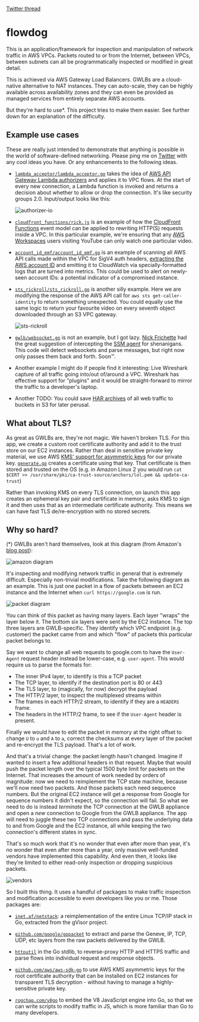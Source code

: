 [Twitter thread](https://twitter.com/__steele/status/1481227583274758146)

# flowdog

This is an application/framework for inspection and manipulation of network
traffic in AWS VPCs. Packets routed to or from the Internet, between VPCs,
between subnets can all be programmatically inspected or modified in great
detail.

This is achieved via AWS Gateway Load Balancers. GWLBs are a cloud-native
alternative to NAT instances. They can auto-scale, they can be highly available
across availability zones and they can even be provided as managed services
from entirely separate AWS accounts. 

But they're hard to use*. This project tries to make them easier. See further
down for an explanation of the difficulty.

## Example use cases

These are really just intended to demonstrate that anything is possible in the
world of software-defined networking. Please ping me on [Twitter][twit] with any
cool ideas you have. Or any enhancements to the following ideas.

* [`lambda_acceptor/lambda_acceptor.go`](/examples/lambda_acceptor/lambda_acceptor.go)
  takes the idea of [AWS API Gateway Lambda authorizers][apigw-auth] and applies
  it to VPC flows. At the start of every new connection, a Lambda function is
  invoked and returns a decision about whether to allow or drop the connection.
  It's like security groups 2.0. Input/output looks like this:

  ![authorizer-io](authorizer.png)

* [`cloudfront_functions/rick.js`](/examples/cloudfront_functions/rick.js) is
  an example of how the [CloudFront Functions][cff-model] event model can be
  applied to rewriting HTTP(S) requests inside a VPC. In this particular example,
  we're ensuring that any [AWS Workspaces][workspaces] users visiting YouTube
  can only watch one particular video.

* [`account_id_emf/account_id_emf.go`](/examples/account_id_emf/account_id_emf.go)
  is an example of scanning all AWS API calls made within the VPC for SigV4 auth
  headers, [extracting the AWS account ID][extract-acct-id] and emitting it to
  CloudWatch via specially-formatted logs that are turned into metrics. This could
  be used to alert on newly-seen account IDs: a potential indicator of a compromised
  instance.

* [`sts_rickroll/sts_rickroll.go`](/examples/sts_rickroll/sts_rickroll.go) is
  another silly example. Here we are modifying the response of the AWS API call
  for `aws sts get-caller-identity` to return something unexpected. You could
  equally use the same logic to return your favourite video on every seventh
  object downloaded through an S3 VPC gateway. 

  ![sts-rickroll](sts-rickroll.png)

* [`gwlb/websocket.go`](/gwlb/websocket.go) is not an example, but I got lazy.
  [Nick Frichette][nickf] had the great suggestion of intercepting the [SSM agent][agent]
  for shenanigans. This code will detect websockets and parse messages, but right
  now only passes them back and forth. Soon™.

* Another example I might do if people find it interesting: Live Wireshark 
  capture of all traffic going into/out of/around a VPC. Wireshark has effective
  support for "plugins" and it would be straight-forward to mirror the traffic
  to a developer's laptop.

* Another TODO: You could save [HAR archives][har] of all web traffic to buckets
  in S3 for later perusal.  

## What about TLS?

As great as GWLBs are, they're not magic. We haven't broken TLS. For this app,
we create a custom root certificate authority and add it to the trust store on
our EC2 instances. Rather than deal in sensitive private key material, we use 
AWS [KMS' support for asymmetric keys][kms] for our private key. 
[`generate.go`](/kmssigner/generate/generate.go) creates a certificate using that
key. That certificate is then stored and trusted on the OS (e.g. in Amazon Linux 2
you would run `cat $CERT >> /usr/share/pki/ca-trust-source/anchors/lol.pem && update-ca-trust`)

Rather than invoking KMS on every TLS connection, on launch this app creates an
ephemeral key pair and certificate in memory, asks KMS to sign it and then uses
that as an intermediate certificate authority. This means we can have fast TLS
de/re-encryption with no stored secrets.

## Why so hard?

(*) GWLBs aren't hard themselves, look at this diagram (from Amazon's [blog post][amz-blog]):

![amazon diagram](aws-diagram.png)

It's inspecting and modifying network traffic in general that is extremely 
difficult. Especially non-trivial modifications.  Take the following diagram as 
an example. This is just one packet in a flow of packets between an EC2 
instance and the Internet when `curl https://google.com` is run.

![packet diagram](geneve-packet-http2.png)

You can think of this packet as having many layers. Each layer "wraps" the
layer below it. The bottom six layers were sent by the EC2 instance. The top
three layers are GWLB-specific. They identify which VPC endpoint (e.g. customer)
the packet came from and which "flow" of packets this particular packet belongs to.

Say we want to change all web requests to google.com to have the `User-Agent`
request header instead be lower-case, e.g. `user-agent`. This would require us to
parse the formats for:

* The inner IPv4 layer, to identify is this a TCP packet
* The TCP layer, to identify if the destination port is 80 or 443
* The TLS layer, to (magically, for now) decrypt the payload
* The HTTP/2 layer, to inspect the multiplexed streams within
* The frames in each HTTP/2 stream, to identify if they are a `HEADERS` frame.
* The headers in the HTTP/2 frame, to see if the `User-Agent` header is present.

Finally we would have to edit the packet in memory at the right offset to change
`U` to `u` and `A` to `a`, correct the checksums at every layer of the packet
and re-encrypt the TLS payload. That's a lot of work.

And that's a trivial change: the packet length hasn't changed. Imagine if
wanted to insert a few additional headers in that request. Maybe that would
push the packet length over the typical 1500 byte limit for packets on the
Internet. That increases the amount of work needed by orders of magnitude: now
we need to reimplement the TCP state machine, because we'll now need two packets.
And those packets each need sequence numbers. But the original EC2 instance will
get a response from Google for sequence numbers it didn't expect, so the
connection will fail. So what we need to do is instead _terminate_ the TCP
connection at the GWLB appliance and open a _new_ connection to Google from the
GWLB appliance. The app will need to juggle these two TCP connections and pass
the underlying data to and from Google and the EC2 instance, all while keeping
the two connection's different states in sync.

That's so much work that it's no wonder that even after more than year, it's no
wonder that even after more than a year, only massive well-funded vendors have
implemented this capability. And even then, it looks like they're limited to
either read-only inspection or dropping suspicious packets.

![vendors](vendors-aws-blog.png)

So I built this thing. It uses a handful of packages to make traffic inspection
and modification accessible to even developers like you or me. Those packages
are:

* [`inet.af/netstack`](https://pkg.go.dev/inet.af/netstack): a reimplementation
  of the entire Linux TCP/IP stack in Go, extracted from the gVisor project.

* [`github.com/google/gopacket`](https://pkg.go.dev/github.com/google/gopacket)
  to extract and parse the Geneve, IP, TCP, UDP, etc layers from the raw packets
  delivered by the GWLB.

* [`httputil`](https://pkg.go.dev/net/http/httputil) in the Go stdlib, to
  reverse-proxy HTTP and HTTPS traffic and  parse flows into individual request
  and response objects.

* [`github.com/aws/aws-sdk-go`](https://pkg.go.dev/github.com/aws/aws-sdk-go) to
  use AWS KMS asymmetric keys for the root certificate authority that can be
  installed on EC2 instances for transparent TLS decryption - without having to
  manage a highly-sensitive private key.

* [`rogchap.com/v8go`](https://pkg.go.dev/rogchap.com/v8go) to embed the V8
  JavaScript engine into Go, so that we can write scripts to modify traffic
  in JS, which is more familiar than Go to many developers.

[twit]: https://twitter.com/__steele
[kms]: https://docs.aws.amazon.com/kms/latest/developerguide/symmetric-asymmetric.html
[cff-model]: https://docs.aws.amazon.com/AmazonCloudFront/latest/DeveloperGuide/writing-function-code.html
[workspaces]: https://aws.amazon.com/workspaces/
[extract-acct-id]: https://awsteele.com/blog/2020/09/26/aws-access-key-format.html
[apigw-auth]: https://docs.aws.amazon.com/apigateway/latest/developerguide/apigateway-use-lambda-authorizer.html
[nickf]: https://github.com/Frichetten
[agent]: https://docs.aws.amazon.com/systems-manager/latest/userguide/ssm-agent.html
[har]: https://en.wikipedia.org/wiki/HAR_(file_format)
[amz-blog]: https://aws.amazon.com/blogs/networking-and-content-delivery/integrate-your-custom-logic-or-appliance-with-aws-gateway-load-balancer/
